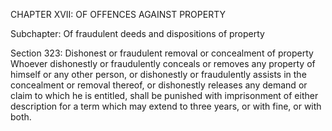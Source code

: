 CHAPTER XVII: OF OFFENCES AGAINST PROPERTY

Subchapter: Of fraudulent deeds and dispositions of property

Section 323: Dishonest or fraudulent removal or concealment of property
Whoever dishonestly or fraudulently conceals or removes any property of himself or any other person, or dishonestly or fraudulently assists in the concealment or removal thereof, or dishonestly releases any demand or claim to which he is entitled, shall be punished with imprisonment of either description for a term which may extend to three years, or with fine, or with both.


